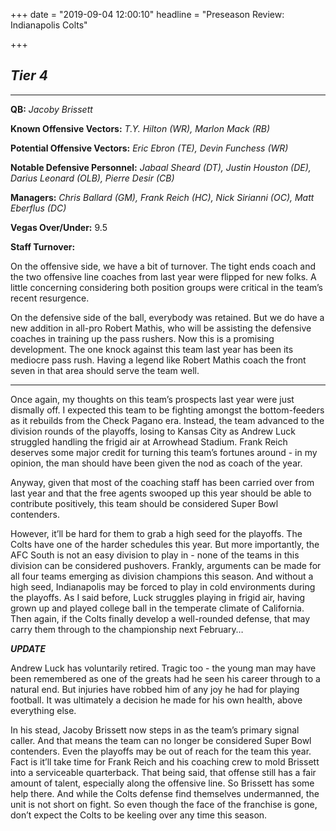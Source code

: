 +++
date = "2019-09-04 12:00:10"
headline = "Preseason Review: Indianapolis Colts"

+++
## **_Tier 4_**

***

**QB:** _Jacoby Brissett_

**Known Offensive Vectors:** _T.Y. Hilton (WR), Marlon Mack (RB)_

**Potential Offensive Vectors:** _Eric Ebron (TE), Devin Funchess (WR)_

**Notable Defensive Personnel:** _Jabaal Sheard (DT), Justin Houston (DE), Darius Leonard (OLB), Pierre Desir (CB)_

**Managers:** _Chris Ballard (GM), Frank Reich (HC), Nick Sirianni (OC), Matt Eberflus (DC)_

**Vegas Over/Under:** 9.5

**Staff Turnover:**

On the offensive side, we have a bit of turnover. The tight ends coach and the two offensive line coaches from last year were flipped for new folks. A little concerning considering both position groups were critical in the team’s recent resurgence.

On the defensive side of the ball, everybody was retained. But we do have a new addition in all-pro Robert Mathis, who will be assisting the defensive coaches in training up the pass rushers. Now this is a promising development. The one knock against this team last year has been its mediocre pass rush. Having a legend like Robert Mathis coach the front seven in that area should serve the team well.

***

Once again, my thoughts on this team’s prospects last year were just dismally off. I expected this team to be fighting amongst the bottom-feeders as it rebuilds from the Check Pagano era. Instead, the team advanced to the division rounds of the playoffs, losing to Kansas City as Andrew Luck struggled handling the frigid air at Arrowhead Stadium. Frank Reich deserves some major credit for turning this team’s fortunes around - in my opinion, the man should have been given the nod as coach of the year.

Anyway, given that most of the coaching staff has been carried over from last year and that the free agents swooped up this year should be able to contribute positively, this team should be considered Super Bowl contenders.

However, it’ll be hard for them to grab a high seed for the playoffs. The Colts have one of the harder schedules this year. But more importantly, the AFC South is not an easy division to play in - none of the teams in this division can be considered pushovers. Frankly, arguments can be made for all four teams emerging as division champions this season. And without a high seed, Indianapolis may be forced to play in cold environments during the playoffs. As I said before, Luck struggles playing in frigid air, having grown up and played college ball in the temperate climate of California. Then again, if the Colts finally develop a well-rounded defense, that may carry them through to the championship next February…

**_UPDATE_**

Andrew Luck has voluntarily retired. Tragic too - the young man may have been remembered as one of the greats had he seen his career through to a natural end. But injuries have robbed him of any joy he had for playing football. It was ultimately a decision he made for his own health, above everything else.

In his stead, Jacoby Brissett now steps in as the team’s primary signal caller. And that means the team can no longer be considered Super Bowl contenders. Even the playoffs may be out of reach for the team this year. Fact is it’ll take time for Frank Reich and his coaching crew to mold Brissett into a serviceable quarterback. That being said, that offense still has a fair amount of talent, especially along the offensive line. So Brissett has some help there. And while the Colts defense find themselves undermanned, the unit is not short on fight. So even though the face of the franchise is gone, don’t expect the Colts to be keeling over any time this season.